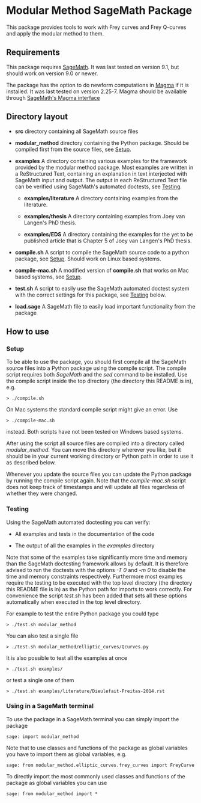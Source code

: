 # Modular Method SageMath Package
This package provides tools to work with Frey curves and Frey Q-curves
and apply the modular method to them.

## Requirements
This package requires [SageMath](http://ww.sagemath.org/). It was last
tested on version 9.1, but should work on version 9.0 or newer.

The package has the option to do newform computations in
[Magma](http://magma.maths.usyd.edu.au/magma) if it is installed. It
was last tested on version 2.25-7. Magma should be available through
[SageMath's Magma interface](http://doc.sagemath.org/html/en/reference/interfaces/sage/interfaces/magma.html)

## Directory layout

* **src** directory containing all SageMath source files

* **modular_method** directory containing the Python package. Should
  be compiled first from the source files, see [Setup](#Setup).

* **examples** A directory containing various examples for the
  framework provided by the modular method package. Most examples are
  written in a ReStructured Text, containing an explanation in text
  interjected with SageMath input and output. The output in each
  ReStructured Text file can be verified using SageMath's automated
  doctests, see [Testing](#Testing).

    * **examples/literature** A directory containing examples from the
      literature.

    * **examples/thesis** A directory containing examples from Joey van
      Langen's PhD thesis.
      
    * **examples/EDS** A directory containing the examples for the yet
      to be published article that is Chapter 5 of Joey van Langen's
      PhD thesis.

* **compile.sh** A script to compile the SageMath source code to a
  python package, see [Setup](#Setup). Should work on Linux based
  systems.
  
* **compile-mac.sh** A modified version of **compile.sh** that works
  on Mac based systems, see [Setup](#Setup).
  
* **test.sh** A script to easily use the SageMath automated doctest
  system with the correct settings for this package, see
  [Testing](#Testing) below.

* **load.sage** A SageMath file to easily load important functionality
  from the package
  
## How to use

### Setup
To be able to use the package, you should first compile all the
SageMath source files into a Python package using the compile script.
The compile script requires both *SageMath* and the *sed* command to
be installed. Use the compile script inside the top directory (the
directory this README is in), e.g.

    > ./compile.sh
    
On Mac systems the standard compile script might give an error. Use

    > ./compile-mac.sh
    
instead. Both scripts have not been tested on Windows based systems.

After using the script all source files are compiled into a directory
called *modular_method*. You can move this directory wherever you
like, but it should be in your current working directory or Python
path in order to use it as described below.

Whenever you update the source files you can update the Python package
by running the compile script again. Note that the *compile-mac.sh*
script does not keep track of timestamps and will update all files
regardless of whether they were changed.

### Testing
Using the SageMath automated doctesting you can verify:

 - All examples and tests in the documentation of the code
 
 - The output of all the examples in the *examples* directory
 
Note that some of the examples take significantly more time and memory
than the SageMath doctesting framework allows by default. It is
therefore advised to run the doctests with the options *-T 0* and *-m
0* to disable the time and memory constraints
respectively. Furthermore most examples require the testing to be
executed with the top level directory (the directory this README file
is in) as the Python path for imports to work correctly. For
convenience the script *test.sh* has been added that sets all these
options automatically when executed in the top level directory.

For example to test the entire Python package you could type

    > ./test.sh modular_method

You can also test a single file

    > ./test.sh modular_method/elliptic_curves/Qcurves.py
	
It is also possible to test all the examples at once

	> ./test.sh examples/
	
or test a single one of them

	> ./test.sh examples/literature/Dieulefait-Freitas-2014.rst
	
### Using in a SageMath terminal
To use the package in a SageMath terminal you can simply import the
package

    sage: import modular_method
	
Note that to use classes and functions of the package as global
variables you have to import them as global variables, e.g.

	sage: from modular_method.elliptic_curves.frey_curves import FreyCurve
	
To directly import the most commonly used classes and functions of the
package as global variables you can use

	sage: from modular_method import *

